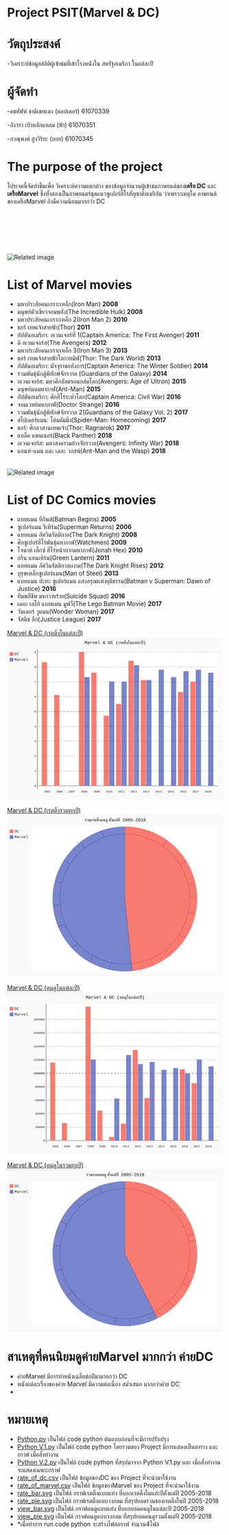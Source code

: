 # Project PSIT(Marvel & DC)

# วัตถุประสงค์
-วิเคราะห์ข้อมูลสถิติผู้เข้าชมที่เข้าโรงหนังใน สหรัฐอเมริกา ในแต่ละปี

# ผู้จัดทำ
-คชทัฬห์ ชาติเชยแดง (คอปเตอร์) 61070339

-อังวรา  เป้าหลักแหลม (ฟ้า) 61070351

-ภาณุพงศ์ สูงวิริยะ (บอย) 61070345

# The purpose of the project
โปรเจคนี้จัดทำขึ้นเพื่อ วิเคราะห์ความแตกต่าง ของข้อมูลจำนวนผู้เข้าชมภาพยนต์ของ**เครือ DC** และ **เครือMarvel** ซึ่งทั้งสองเป็นภาพยนตร์ชุดแนวซูเปอร์ฮีโรสัญชาติอเมริกัน
ว่าเพราะเหตุใด ภาพยนต์ของเครือMarvel ถึงมีความนิยมมากกว่า DC

<img class="irc_mi" src="https://sicilianews24.it/wp-content/uploads/2017/11/Marvel-Cinematic-Universe.jpg" onload="typeof google==='object'&amp;&amp;google.aft&amp;&amp;google.aft(this)" width="304" height="158" style="margin-top: 98px;" alt="Related image">

# List of Marvel movies
-  มหาประลัยคนเกราะเหล็ก(Iron Man) **2008**
-  มนุษย์ตัวเขียวจอมพลัง(The Incredible Hulk) **2008**
-  มหาประลัยคนเกราะเหล็ก 2(Iron Man 2) **2010**
-  ธอร์ เทพเจ้าสายฟ้า(Thor) **2011**
-  กัปตันอเมริกา: อเวนเจอร์ที่ 1(Captain America: The First Avenger) **2011**
-  ดิ อเวนเจอร์ส(The Avengers) **2012**
-  มหาประลัยคนเกราะเหล็ก 3(Iron Man 3) **2013**
-  ธอร์ เทพเจ้าสายฟ้าโลกาทมิฬ(Thor: The Dark World) **2013**
-  กัปตันอเมริกา: มัจจุราชอหังการ(Captain America: The Winter Soldier) **2014**
-  รวมพันธุ์นักสู้พิทักษ์จักรวาล (Guardians of the Galaxy) **2014**
-  อเวนเจอร์ส: มหาศึกอัลตรอนถล่มโลก(Avengers: Age of Ultron) **2015**
-  มนุษย์มดมหากาฬ(Ant-Man) **2015**
-  กัปตันอเมริกา: ศึกฮีโร่ระห่ำโลก(Captain America: Civil War) **2016**
-  จอมเวทย์มหากาฬ(Doctor Strange) **2016**
-  รวมพันธุ์นักสู้พิทักษ์จักรวาล 2(Guardians of the Galaxy Vol. 2) **2017**
-  สไปเดอร์แมน: โฮมคัมมิ่ง(Spider-Man: Homecoming) **2017**
-  ธอร์: ศึกอวสานเทพเจ้า(Thor: Ragnarok) **2017**
-  แบล็ค แพนเธอร์(Black Panther) **2018**
-  อเวนเจอร์ส: มหาสงครามล้างจักรวาล(Avengers: Infinity War) **2018**
-  แอนท์-แมน และ เดอะ วอสพ์(Ant-Man and the Wasp) **2018**

<img class="irc_mi" src="https://i.pinimg.com/originals/88/d9/6f/88d96f717a70792492ef4c299dfc7bfa.png" onload="typeof google==='object'&amp;&amp;google.aft&amp;&amp;google.aft(this)" width="304" height="250" style="margin-top: 18px;" alt="Related image">

# List of DC Comics movies
-  แบทแมน บีกินส์(Batman Begins) **2005**
-  ซูเปอร์แมน รีเทิร์น(Superman Returns) **2006**
-  แบทแมน อัศวินรัตติกาล(The Dark Knight) **2008**
-  ศึกซูเปอร์ฮีโร่พันธุ์มหากาฬ(Watchmen) **2009**
-  โจนาห์ เฮ็กซ์ ฮีโร่หน้าบากมหากาฬ(Jonah Hex) **2010**
-  กรีน แลนเทิร์น(Green Lantern) **2011**
-  แบทแมน อัศวินรัตติกาลผงาด(The Dark Knight Rises) **2012**
-  บุรุษเหล็กซูเปอร์แมน(Man of Steel) **2013**
-  แบทแมน ปะทะ ซูเปอร์แมน แสงอรุณแห่งยุติธรรม(Batman v Superman: Dawn of Justice) **2016**
-  ทีมพลีชีพ มหาวายร้าย(Suicide Squad) **2016**
-  เดอะ เลโก้ แบทแมน มูฟวี่(The Lego Batman Movie) **2017**
-  วันเดอร์ วูแมน(Wonder Woman) **2017**
-  จัสติซ ลีก(Justice League) **2017**

 [Marvel & DC (เรตติ้งในแต่ละปี)](http://www.it.kmitl.ac.th/~it61070339/PIC/rate_bar.svg)
![Alt text](./rate_bar.svg)

 [Marvel & DC (เรตติ้งรวมทุกปี)](http://www.it.kmitl.ac.th/~it61070339/PIC/rate_pie.svg)
![Alt text](./rate_pie.svg) 

 [Marvel & DC (คนดูในแต่ละปี)](http://www.it.kmitl.ac.th/~it61070339/PIC/view_bar.svg)
![Alt text](./view_bar.svg)  

 [Marvel & DC (คนดูในรวมทุกปี)](http://www.it.kmitl.ac.th/~it61070339/PIC/view_pie.svg)
![Alt text](./view_pie.svg)   

# สาเหตุที่คนนิยมดูค่ายMarvel มากกว่า ค่ายDC
-  ค่ายMarvel มีการทำหนังเฉลี่ยต่อปีมามากกว่า DC
-  หนังแต่ละเรื่องของค่าย Marvel มีความต่อเนื่อง สม่ำเสมอ มากกว่าค่าย DC
-  

# หมายเหตุ
- [Python.py](https://github.com/ICopKungI/Project-PSIT/blob/master/Python.py) เป็นไฟล์ code python ต้นแบบก่อนที่จะมีการปรับปรุง
- [Python V.1.py](https://github.com/ICopKungI/Project-PSIT/blob/master/Python%20V.1.py) เป็นไฟล์ code python โดยรวมของ Project มีการแสดงเป็นตาราง และ กราฟ เมื่อสั่งทำงาน
- [Python V.2.py](https://github.com/ICopKungI/Project-PSIT/blob/master/Python%20V.2.py) เป็นไฟล์ code python ที่สรุปมาจาก Python V.1.py และ เมื่อสั่งทำงานจะแสดงเฉพาะกราฟ
- [rate_of_dc.csv](https://github.com/ICopKungI/Project-PSIT/blob/master/rate_of_dc.csv) เป็นไฟล์ ข้อมูลของDC ของ Project ที่จะนำมาใช้งาน
- [rate_of_marvel.csv](https://github.com/ICopKungI/Project-PSIT/blob/master/rate_of_marvel.csv) เป็นไฟล์ ข้อมูลของMarvel ของ Project ที่จะนำมาใช้งาน
- [rate_bar.svg](https://github.com/ICopKungI/Project-PSIT/blob/master/rate_bar.svg) เป็นไฟล์ กราฟเรตติ้งแบบแท่ง ที่บอกเรตติ้งในแต่ะปีตั้งแต่ปี 2005-2018
- [rate_pie.svg](https://github.com/ICopKungI/Project-PSIT/blob/master/rate_pie.svg) เป็นไฟล์ กราฟเรตติ้งแบบวงกลม ที่สรุปยอดรวมของเรตติ้งในปี 2005-2018
- [view_bar.svg](https://github.com/ICopKungI/Project-PSIT/blob/master/view_bar.svg) เป็นไฟล์ กราฟคนดูแบบแท่ง ที่บอกยอดคนดูในแต่ละปี 2005-2018
- [view_pie.svg](https://github.com/ICopKungI/Project-PSIT/blob/master/view_pie.svg) เป็นไฟล์ กราฟคนดูแบบวงกลม ที่สรุปยอดคนดูรวมตั้งแต่ปี 2005-2018
- *เมื่อทำการ run code python จะสร้างไฟล์กราฟ จำนวน4ไฟล์
